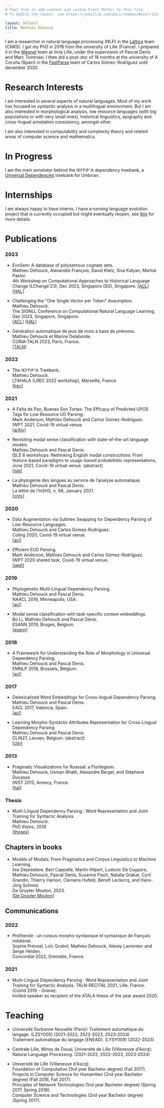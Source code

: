 ```yaml
---
# Feel free to add content and custom Front Matter to this file.
# To modify the layout, see https://jekyllrb.com/docs/themes/#overriding-theme-defaults

layout: default
title: Mathieu Dehouck
---
```


I am a researcher in natural language processing (NLP) in the [Lattice](https://www.lattice.cnrs.fr) team (CNRS).
I got my PhD in 2019 from the university of Lille (France).
I prepared it in the [Magnet](https://team.inria.fr/magnet/) team at Inria Lille, under the supervision of Pascal Denis and Marc Tommasi.
I then did a post-doc of 18 months at the university of A Coruña (Spain) in the [FastParse](https://fastparse.grupolys.org) team of Carlos Gómez-Rodríguez until december 2020.

# Research Interests

I am interested in several aspects of natural languages.
Most of my work has focused on syntactic analysis in a multilingual environment.
But I am also interested in morphological analysis, low resource languages (with big populations or with very small ones), historical linguistics, epigraphy and cross-lingual annotation consistency, amongst other.

I am also interested in computability and complexity theory and related areas of computer science and mathematics.


# In Progress

I am the main annotator behind the 𐌉𐌊𐌖𐌅𐌉𐌍𐌀 dependency treebank, a [Universal Dependencies](https://universaldependencies.org/#language-) treebank for Umbrian.

# Internships

I am always happy to have interns.
I have a running language evolution project that is currently occupied but might eventually reopen, see [this](https://mathieudehouck.github.io/Evolution.pdf) for more details.


# Publications

### 2023

*   EvoSem: A database of polysemous cognate sets.  
Mathieu Dehouck, Alexandre François, David Kletz, Siva Kalyan, Martial Pastor.  
4th Workshop on Computational Approaches to Historical Language Change (LChange'23), Dec 2023, Singapore (SG), Singapore.
[[ACL]](https://aclanthology.org/2023.lchange-1.7/)
[[HAL]](https://hal.science/hal-04334782)

*   Challenging the "One Single Vector per Token" Assumption.  
Mathieu Dehouck.  
The SIGNLL Conference on Computational Natural Language Learning, Dec 2023, Singapore, Singapore.  
[[ACL]](https://aclanthology.org/2023.conll-1.33/)
[[HAL]](https://hal.science/hal-04334826)

*   Génération automatique de jeux de mots à base de prénoms.  
Mathieu Dehouck et Marine Delaborde.  
CORIA-TALN 2023, Paris, France.  
[[TALN]](https://coria-taln-2023.sciencesconf.org/477287)

### 2022

*   The 𐌉𐌊𐌖𐌅𐌉𐌍𐌀 Treebank.  
Mathieu Dehouck.  
LT4HALA (LREC 2022 workshop), Marseille, France.  
[[lrec]](http://www.lrec-conf.org/proceedings/lrec2022/workshops/LT4HALA/pdf/2022.lt4hala2022-1.6.pdf)

### 2021

*   A Falta de Pan, Buenas Son Tortas: The Efficacy of Predicted UPOS Tags for Low Resource UD Parsing.  
Mark Anderson, Mathieu Dehouck and Carlos Gómez-Rodríguez.  
IWPT 2021, Covid-19 virtual venue.  
[[arXiv]](https://arxiv.org/abs/2106.04222)

*   Revisiting modal sense classification with state-of-the-art language models.  
Mathieu Dehouck and Pascal Denis.  
ISLE 6 workshops: Rethinking English modal constructions: From feature-based paradigms to usage-based probabilistic representations, June 2021, Covid-19 virtual venue. (abstract)  
[[isle]](https://sites.uef.fi/isle6/program/pre-conference-workshops/workshop-modals/)

*   La phylogénie des langues au service de l’analyse automatique.  
Mathieu Dehouck and Pascal Denis.  
La lettre de l’InSHS, n. 69, January 2021.  
[[cnrs]](https://www.inshs.cnrs.fr/fr/lettres-de-linshs-0)

### 2020

*   Data Augmentation via Subtree Swapping for Dependency Parsing of Low-Resource Languages.  
Mathieu Dehouck and Carlos Gómez-Rodríguez.  
Coling 2020, Covid-19 virtual venue.  
[[acl]](https://www.aclweb.org/anthology/2020.coling-main.339.pdf)

*   Efficient EUD Parsing.  
Mark Anderson, Mathieu Dehouck and Carlos Gómez-Rodríguez.  
IWPT 2020 shared task, Covid-19 virtual venue.  
[[iwpt]](https://iwpt20.sigparse.org/pdf/2020.iwpt-1.20.pdf)

### 2019

*   Phylogenetic Multi-Lingual Dependency Parsing.  
Mathieu Dehouck and Pascal Denis.  
NAACL 2019, Minneapolis, USA.  
[[acl]](https://www.aclweb.org/anthology/N19-1017/)


* Modal sense classification with task-specific context embeddings.  
Bo Li, Mathieu Dehouck and Pascal Denis.  
ESANN 2019, Bruges, Belgium.  
[[esann]](https://www.elen.ucl.ac.be/Proceedings/esann/esannpdf/es2019-93.pdf)

### 2018

*   A Framework for Understanding the Role of Morphology in Universal Dependency Parsing.  
Mathieu Dehouck and Pascal Denis.  
EMNLP 2018, Brussels, Belgium.  
[[acl]](https://www.aclweb.org/anthology/D18-1312/)

### 2017

*   Delexicalized Word Embeddings for Cross-lingual Dependency Parsing.  
Mathieu Dehouck and Pascal Denis.  
EACL 2017, Valencia, Spain.  
[[acl]](https://www.aclweb.org/anthology/E/E17/E17-1023/)  

*   Learning Morpho-Syntactic Attributes Representation for Cross-Lingual Dependency Parsing.  
Mathieu Dehouck and Pascal Denis.  
CLIN27, Leuven, Belgium. (abstract)  
[[clin]](http://www.ccl.kuleuven.be/CLIN27/abstracts.html#Abstract18)  

### 2013

*   Pragmatic Visualizations for Roassal: a Florilegium.  
Mathieu Dehouck, Usman Bhatti, Alexandre Bergel, and Stéphane Ducasse.  
IWST 2013, Annecy, France.  
[[hal]](https://hal.inria.fr/hal-00862065)  

### Thesis

*   Multi-Lingual Dependency Parsing : Word Representation and Joint Training for Syntactic Analysis.  
Mathieu Dehouck.  
PhD thesis, 2019.  
[[theses]](http://theses.fr/2019LILUI019)


## Chapters in books

*   Models of Modals: From Pragmatics and Corpus Linguistics to Machine Learning.   
Ilse Depraetere, Bert Cappelle, Martin Hilpert, Ludovic De Cuypere, Mathieu Dehouck, Pascal Denis, Susanne Flach, Natalia Grabar, Cyril Grandin, Thierry Hamon, Clemens Hufeld, Benoît Leclercq, and Hans-Jörg Schmid.   
De Gruyter Mouton, 2023.   
[[De Gruyter Mouton]](https://www.degruyter.com/document/doi/10.1515/9783110734157/html#Vancouver)


## Communications

### 2022

*   Profiterole : un corpus morpho-syntaxique et syntaxique de français médiéval.  
Sophie Prévost, Loïc Grobol, Mathieu Dehouck, Alexey Lavrentev and Serge Heiden.  
Concordial 2022, Grenoble, France.  

### 2021

*   Multi-Lingual Dependency Parsing : Word Representation and Joint Training for Syntactic Analysis.
TALN-RECITAL 2021, Lille, France. (CoVid 2019 - Online).  
Invited speaker as recipient of the ATALA thesis of the year award 2020.  



# Teaching

*   Université Sorbonne Nouvelle (Paris):
Traitement automatique du langage. (LZSY005) (2021-2022, 2022-2023, 2023-2024)  
Traitement automatique du langage (ENEAD). (LYSY009) (2022-2023)



*   Centrale Lille, Mines de Douai, Université de Lille (Villeneuve d'Ascq):  
Natural Language Processing. (2021-2022, 2022-2023, 2023-2024)  


*   Université de Lille (Villeneuve d'Ascq):  
Foundation of Computation (3rd year Bachelor degree) (Fall 2017).  
Projects in Computer Science for Humanities (2nd year Bachelor degree) (Fall 2016, Fall 2017).  
Principles of Network Technologies (1nd year Bachelor degree) (Spring 2017, Spring 2018).  
Computer Science and Technologies (2nd year Bachelor degree) (Spring 2017).  



